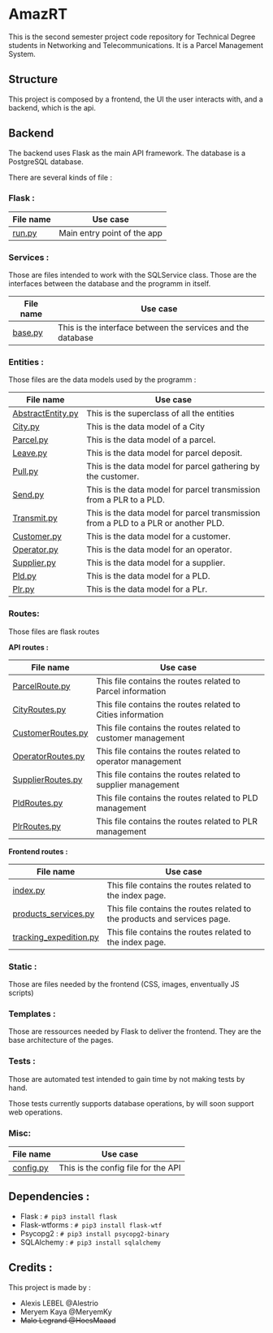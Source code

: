 # AmazRT

This is the second semester project code repository for Technical Degree students in Networking and Telecommunications.
It is a Parcel Management System.

## Structure
This project is composed by a frontend, the UI the user interacts with, and a backend, which is the api.

## Backend 

The backend uses Flask as the main API framework. The database is a PostgreSQL database.

There are several kinds of file :

### Flask :

|File name|Use case
|---|---
|[run.py](application/run.py)|Main entry point of the app

### Services :
Those are files intended to work with the SQLService class. Those are the interfaces between the database and the
programm in itself.

|File name|Use case
|---|-------
|[base.py](application/data/base.py)|This is the interface between the services and the database

### Entities :
Those files are the data models used by the programm :

|File name|Use case
|----|----
|[AbstractEntity.py](application/data/entities/AbstractEntity.py)|This is the superclass of all the entities
|[City.py](application/data/entities/City.py)|This is the data model of a City
|[Parcel.py](application/data/entities/Parcel.py)|This is the data model of a parcel.
|[Leave.py](application/data/entities/actions/Leave.py)|This is the data model for parcel deposit.
|[Pull.py](application/data/entities/actions/Pull.py)|This is the data model for parcel gathering by the customer.
|[Send.py](application/data/entities/actions/Send.py)|This is the data model for parcel transmission from a PLR to a PLD.
|[Transmit.py](application/data/entities/actions/Transmit.py)|This is the data model for parcel transmission from a PLD to a PLR or another PLD.
|[Customer.py](application/data/entities/people/Customer.py)|This is the data model for a customer.
|[Operator.py](application/data/entities/people/Operator.py)|This is the data model for an operator.
|[Supplier.py](application/data/entities/people/Supplier.py)|This is the data model for a supplier.
|[Pld.py](application/data/entities/platforms/Pld.py)|This is the data model for a PLD.
|[Plr.py](application/data/entities/platforms/Plr.py)|This is the data model for a PLr.

### Routes:
Those files are flask routes

__API routes :__

|File name|Use case
|---|---
|[ParcelRoute.py](application/routes/ParcelRoute.py)|This file contains the routes related to Parcel information
|[CityRoutes.py](application/routes/CityRoutes.py)|This file contains the routes related to Cities information
|[CustomerRoutes.py](application/routes/people/CustomerRoutes.py)|This file contains the routes related to customer management
|[OperatorRoutes.py](application/routes/people/OperatorRoutes.py)|This file contains the routes related to operator management
|[SupplierRoutes.py](application/routes/people/SupplierRoutes.py)|This file contains the routes related to supplier management
|[PldRoutes.py](application/routes/platforms/PldRoutes.py)|This file contains the routes related to PLD management
|[PlrRoutes.py](application/routes/platforms/PlrRoutes.py)|This file contains the routes related to PLR management


__Frontend routes :__

|File name|Use case
|---|---
|[index.py](application/routes/frontend/index.py)|This file contains the routes related to the index page.
|[products_services.py](application/routes/frontend/products_services.py)|This file contains the routes related to the products and services page.
|[tracking_expedition.py](application/routes/frontend/[tracking_expedition.py)|This file contains the routes related to the index page.

### Static :

Those are files needed by the frontend (CSS, images, enventually JS scripts)

### Templates :

Those are ressources needed by Flask to deliver the frontend. They are the base architecture of the pages.

### Tests :

Those are automated test intended to gain time by not making tests by hand.

Those tests currently supports database operations, by will soon support web operations.

### Misc:
|File name|Use case
|---|---
|[config.py](application/util/config.py)|This is the config file for the API

## Dependencies :
- Flask : `# pip3 install flask`
- Flask-wtforms : `# pip3 install flask-wtf`
- Psycopg2 : `# pip3 install psycopg2-binary`
- SQLAlchemy : `# pip3 install sqlalchemy`

## Credits :
 
This project is made by :
- Alexis LEBEL @Alestrio
- Meryem Kaya @MeryemKy
- ~~Malo Legrand @HoesMaaad~~
